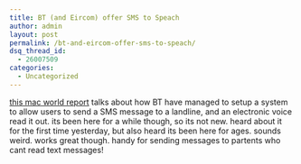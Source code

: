 ```yaml
---
title: BT (and Eircom) offer SMS to Speach
author: admin
layout: post
permalink: /bt-and-eircom-offer-sms-to-speach/
dsq_thread_id:
  - 26007509
categories:
  - Uncategorized
---
```

[this mac world report][1] talks about how BT have managed to setup a system to allow users to send a SMS message to a landline, and an electronic voice read it out. its been here for a while though, so its not new. heard about it for the first time yesterday, but also heard its been here for ages. sounds weird. works great though. handy for sending messages to partents who cant read text messages!

 [1]: http://www.macworld.co.uk/news/main_news.cfm?NewsID=7661